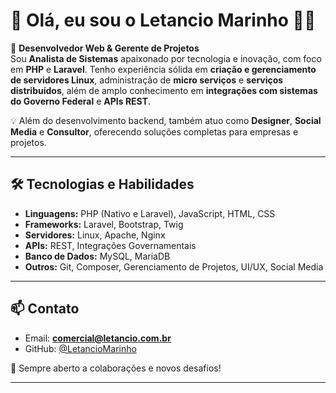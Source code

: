 # 👋 Olá, eu sou o Letancio Marinho 🧑‍💻

🚀 **Desenvolvedor Web & Gerente de Projetos**  
Sou **Analista de Sistemas** apaixonado por tecnologia e inovação, com foco em **PHP** e **Laravel**. Tenho experiência sólida em **criação e gerenciamento de servidores Linux**, administração de **micro serviços** e **serviços distribuídos**, além de amplo conhecimento em **integrações com sistemas do Governo Federal** e **APIs REST**.

💡 Além do desenvolvimento backend, também atuo como **Designer**, **Social Media** e **Consultor**, oferecendo soluções completas para empresas e projetos.

---

## 🛠️ **Tecnologias e Habilidades**
- **Linguagens:** PHP (Nativo e Laravel), JavaScript, HTML, CSS
- **Frameworks:** Laravel, Bootstrap, Twig
- **Servidores:** Linux, Apache, Nginx
- **APIs:** REST, Integrações Governamentais
- **Banco de Dados:** MySQL, MariaDB
- **Outros:** Git, Composer, Gerenciamento de Projetos, UI/UX, Social Media

---

## 📫 **Contato**
- Email: **comercial@letancio.com.br**
- GitHub: [@LetancioMarinho](https://github.com/LetancioMarinho)

💬 Sempre aberto a colaborações e novos desafios!

---

